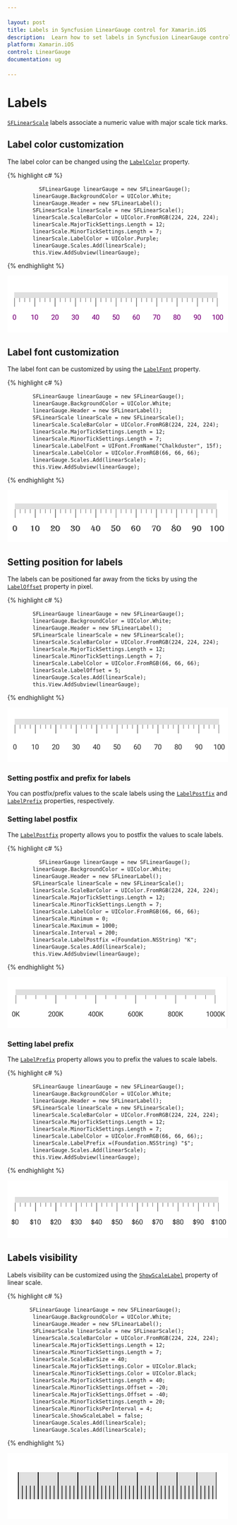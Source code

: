 ```yaml
---

layout: post
title: Labels in Syncfusion LinearGauge control for Xamarin.iOS
description:  Learn how to set labels in Syncfusion LinearGauge control
platform: Xamarin.iOS
control: LinearGauge
documentation: ug

---
```


# Labels 

[`SFLinearScale`](https://help.syncfusion.com/cr/xamarin-ios/Syncfusion.SfGauge.iOS.SFLinearScale.html) labels associate a numeric value with major scale tick marks.

## Label color customization

The label color can be changed using the [`LabelColor`](https://help.syncfusion.com/cr/xamarin-ios/Syncfusion.SfGauge.iOS.SFLinearScale.html#Syncfusion_SfGauge_iOS_SFLinearScale_LabelColor) property.

{% highlight c# %}

              SFLinearGauge linearGauge = new SFLinearGauge();
            linearGauge.BackgroundColor = UIColor.White;
            linearGauge.Header = new SFLinearLabel();
            SFLinearScale linearScale = new SFLinearScale();
            linearScale.ScaleBarColor = UIColor.FromRGB(224, 224, 224);
            linearScale.MajorTickSettings.Length = 12;
            linearScale.MinorTickSettings.Length = 7;
            linearScale.LabelColor = UIColor.Purple;
            linearGauge.Scales.Add(linearScale);
            this.View.AddSubview(linearGauge);

    
{% endhighlight %}

![](labels_images/label1.png)

## Label font customization

The label font can be customized by using the [`LabelFont`](https://help.syncfusion.com/cr/xamarin-ios/Syncfusion.SfGauge.iOS.SFLinearScale.html#Syncfusion_SfGauge_iOS_SFLinearScale_LabelFont) property.

{% highlight c# %}

            SFLinearGauge linearGauge = new SFLinearGauge();
            linearGauge.BackgroundColor = UIColor.White;
            linearGauge.Header = new SFLinearLabel();
            SFLinearScale linearScale = new SFLinearScale();
            linearScale.ScaleBarColor = UIColor.FromRGB(224, 224, 224);
            linearScale.MajorTickSettings.Length = 12;
            linearScale.MinorTickSettings.Length = 7;
            linearScale.LabelFont = UIFont.FromName("Chalkduster", 15f);
            linearScale.LabelColor = UIColor.FromRGB(66, 66, 66);
            linearGauge.Scales.Add(linearScale);
            this.View.AddSubview(linearGauge);
    
{% endhighlight %}

![](labels_images/label2.png)

## Setting position for labels

The labels can be positioned far away from the ticks by using the [`LabelOffset`](https://help.syncfusion.com/cr/xamarin-ios/Syncfusion.SfGauge.iOS.SFLinearScale.html#Syncfusion_SfGauge_iOS_SFLinearScale_LabelOffset) property in pixel.

{% highlight c# %}

            SFLinearGauge linearGauge = new SFLinearGauge();
            linearGauge.BackgroundColor = UIColor.White;
            linearGauge.Header = new SFLinearLabel();
            SFLinearScale linearScale = new SFLinearScale();
            linearScale.ScaleBarColor = UIColor.FromRGB(224, 224, 224);
            linearScale.MajorTickSettings.Length = 12;
            linearScale.MinorTickSettings.Length = 7;
            linearScale.LabelColor = UIColor.FromRGB(66, 66, 66);
            linearScale.LabelOffset = 5;
            linearGauge.Scales.Add(linearScale);
            this.View.AddSubview(linearGauge);

   
{% endhighlight %}

![](labels_images/label3.png)

### Setting postfix and prefix for labels

You can  postfix/prefix values to the scale labels using the [`LabelPostfix`](https://help.syncfusion.com/cr/xamarin-ios/Syncfusion.SfGauge.iOS.SFLinearScale.html#Syncfusion_SfGauge_iOS_SFLinearScale_LabelPostfix) and [`LabelPrefix`](https://help.syncfusion.com/cr/xamarin-ios/Syncfusion.SfGauge.iOS.SFLinearScale.html#Syncfusion_SfGauge_iOS_SFLinearScale_LabelPrefix) properties, respectively.

### Setting label postfix

The [`LabelPostfix`](https://help.syncfusion.com/cr/xamarin-ios/Syncfusion.SfGauge.iOS.SFLinearScale.html#Syncfusion_SfGauge_iOS_SFLinearScale_LabelPostfix) property allows you to postfix the values to scale labels.

{% highlight c# %}

              SFLinearGauge linearGauge = new SFLinearGauge();
            linearGauge.BackgroundColor = UIColor.White;
            linearGauge.Header = new SFLinearLabel();
            SFLinearScale linearScale = new SFLinearScale();
            linearScale.ScaleBarColor = UIColor.FromRGB(224, 224, 224);
            linearScale.MajorTickSettings.Length = 12;
            linearScale.MinorTickSettings.Length = 7;
            linearScale.LabelColor = UIColor.FromRGB(66, 66, 66);
            linearScale.Minimum = 0;
            linearScale.Maximum = 1000;
            linearScale.Interval = 200;
            linearScale.LabelPostfix =(Foundation.NSString) "K";
            linearGauge.Scales.Add(linearScale);
            this.View.AddSubview(linearGauge);
    
{% endhighlight %}

![](labels_images/label4.png)

### Setting label prefix

The [`LabelPrefix`](https://help.syncfusion.com/cr/xamarin-ios/Syncfusion.SfGauge.iOS.SFLinearScale.html#Syncfusion_SfGauge_iOS_SFLinearScale_LabelPrefix) property allows you to prefix the values to scale labels.

{% highlight c# %}

            SFLinearGauge linearGauge = new SFLinearGauge();
            linearGauge.BackgroundColor = UIColor.White;
            linearGauge.Header = new SFLinearLabel();
            SFLinearScale linearScale = new SFLinearScale();
            linearScale.ScaleBarColor = UIColor.FromRGB(224, 224, 224);
            linearScale.MajorTickSettings.Length = 12;
            linearScale.MinorTickSettings.Length = 7;
            linearScale.LabelColor = UIColor.FromRGB(66, 66, 66);;
            linearScale.LabelPrefix =(Foundation.NSString) "$";
            linearGauge.Scales.Add(linearScale);
            this.View.AddSubview(linearGauge);

    
{% endhighlight %}

![](labels_images/label5.png)

## Labels visibility

Labels visibility can be customized using the [`ShowScaleLabel`](https://help.syncfusion.com/cr/xamarin-ios/Syncfusion.SfGauge.iOS.SFLinearScale.html#Syncfusion_SfGauge_iOS_SFLinearScale_ShowScaleLabel) property of linear scale.

{% highlight c# %}

           SFLinearGauge linearGauge = new SFLinearGauge();
            linearGauge.BackgroundColor = UIColor.White;
            linearGauge.Header = new SFLinearLabel();
            SFLinearScale linearScale = new SFLinearScale();
            linearScale.ScaleBarColor = UIColor.FromRGB(224, 224, 224);
            linearScale.MajorTickSettings.Length = 12;
            linearScale.MinorTickSettings.Length = 7;
            linearScale.ScaleBarSize = 40;
            linearScale.MajorTickSettings.Color = UIColor.Black;
            linearScale.MinorTickSettings.Color = UIColor.Black;
            linearScale.MajorTickSettings.Length = 40;
            linearScale.MinorTickSettings.Offset = -20;
            linearScale.MajorTickSettings.Offset = -40;
            linearScale.MinorTickSettings.Length = 20;
            linearScale.MinorTicksPerInterval = 4;
            linearScale.ShowScaleLabel = false;
            linearGauge.Scales.Add(linearScale);
            linearGauge.Scales.Add(linearScale);
   
{% endhighlight %}

![](labels_images/label6.png)

